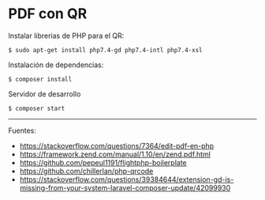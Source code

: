 # PDF con QR

Instalar librerias de PHP para el QR:

    $ sudo apt-get install php7.4-gd php7.4-intl php7.4-xsl

Instalación de dependencias:

    $ composer install

Servidor de desarrollo

    $ composer start

---

Fuentes:

+ https://stackoverflow.com/questions/7364/edit-pdf-en-php
+ https://framework.zend.com/manual/1.10/en/zend.pdf.html
+ https://github.com/pepeul1191/flightphp-boilerplate
+ https://github.com/chillerlan/php-qrcode
+ https://stackoverflow.com/questions/39384644/extension-gd-is-missing-from-your-system-laravel-composer-update/42099930
